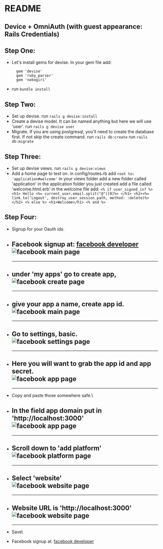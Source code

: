 # README
## Device + OmniAuth (with guest appearance: Rails Credentials)

## Step One:
  - Let's install gems for devise. In your gem file add:
    ```
      gem 'devise'
      gem 'ruby_parser'
      gem 'nokogiri'
    ```
  - run `bundle install`

## Step Two:
  - Set up devise.
      run `rails g devise:install`
  - Create a devise model.  It can be named anything but here we will use 'user'.
      run `rails g devise user`
  - Migrate.  If you are using postgresql, you'll need to create the database first.
    If not skip the create command.
      run `rails db:create`
      run `rails db:migrate`

## Step Three:
  - Set up devise views.
      run `rails g devise:views`
  - Add a home page to test on.
      in config/routes.rb add `root to: 'application#welcome'`
      in your views folder add a new folder called 'application'
      in the application folder you just created add a file called 'welcome.html.erb'
      in the welcome file add:
        ```
        <% if user_signed_in? %>
          <h1> Hello <%= current_user.email.split("@")[0]%> </h1>
          <h2><%= link_to('Logout', destroy_user_session_path, method: :delete)%></h2>
        <% else %>
          <h1>Welcome</h1>
        <% end %>
        ```

## Step Four:
  - Signup for your Oauth ids.

  - Facebook signup at: [facebook developer](developers.facebook.com)\
      ![facebook main page](public/images/facebook1.png)
      ---
      ---
  - under 'my apps' go to create app,\
      ![facebook create page](public/images/facebook2.png)
      ---
      ---
  - give your app a name, create app id.\
      ![facebook main page](public/images/facebook3.png)
      ---
      ---
  - Go to settings, basic.\
      ![facebook settings page](public/images/facebook4.png)
      ---
      ---
  - Here you will want to grab the app id and app secret.\
      ![facebook app page](public/images/facebook5.png)
      ---
      ---
  - Copy and paste those somewhere safe.\
  - In the field app domain put in 'http://localhost:3000'\
      ![facebook app page](public/images/facebook6.png)
      ---
      ---
  - Scroll down to 'add platform'\
      ![facebook platform page](public/images/facebook7.png)
      ---
      ---
  - Select 'website'\
      ![facebook website page](public/images/facebook8.png)
      ---
      ---
  - Website URL is 'http://localhost:3000'\
      ![facebook website page](public/images/facebook9.png)
      ---
      ---
  - Save\


  - Facebook signup at: [facebook developer](developers.facebook.com)
